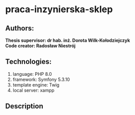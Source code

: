# praca-inzynierska-sklep

## Authors:
**Thesis supervisor: dr hab. inż. Dorota Wilk-Kołodziejczyk** </br>
**Code creator: Radosław Niestrój**

## Technologies:
1. language: PHP 8.0
2. framework: Symfony 5.3.10
3. template engine: Twig
4. local server: xampp

## Description
